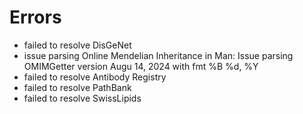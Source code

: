 # Errors

- failed to resolve DisGeNet
- issue parsing Online Mendelian Inheritance in Man: Issue parsing OMIMGetter version Augu 14, 2024 with fmt %B %d, %Y
- failed to resolve Antibody Registry
- failed to resolve PathBank
- failed to resolve SwissLipids